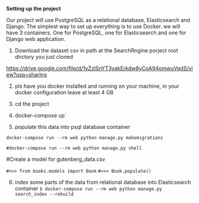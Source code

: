 **Setting up the project**

Our project will use PostgreSQL as a relational database, Elasticsearch and Django. The simplest way to set up everything is to use Docker.  we will have 3 containers. One for PostgreSQL, one for Elasticsearch and one for Django web application.
1. Download the dataset csv in path at the SearchRngine porject  root dirctory you just cloned

https://drive.google.com/file/d/1vZzlSnYT3yakErkdw8yCoA94omwuVqdS/view?usp=sharing

2. pls have you docker installed and running on your machine, in your docker configuration leave at least 4 GB 

3. cd the project

4. docker-compose up`

5. populate this data into psql database container

`docker-compose run --rm web python manage.py makemigrations`

`#docker-compose run --rm web python manage.py shell`

#Create a model for gutenberg_data.csv

`#>>> from books.models import Book`
`#>>> Book.populate()`

6. index some parts of the data from relational database into Elasticsearch container
`$ docker-compose run --rm web python manage.py search_index --rebuild`
